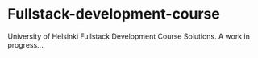 # Fullstack-development-course
University of Helsinki Fullstack Development Course Solutions.
A work in progress...
